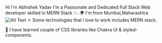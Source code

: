 

Hi  I'm Abhishek Yadav
I'm a Passionate and Dedicated Full Stack Web developer skilled in MERN Stack ✨.
🌍 I'm from Mumbai,Maharashtra
![Alt Text](https://r7q6w9z6.rocketcdn.me/career/wp-content/uploads/2020/04/afaf2a1a497b57e053c045b2ea78bb07.gif)
⚛️ Some technologies that I love to work includes MERN stack.

🚀 I have learned couple of CSS libraries like Chakra UI & styled-components.
 
 

